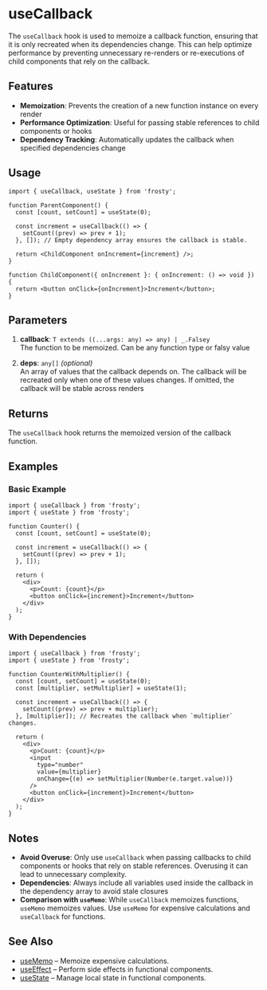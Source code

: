 # useCallback

The `useCallback` hook is used to memoize a callback function, ensuring that it is only recreated when its dependencies change. This can help optimize performance by preventing unnecessary re-renders or re-executions of child components that rely on the callback.

## Features

- **Memoization**: Prevents the creation of a new function instance on every render
- **Performance Optimization**: Useful for passing stable references to child components or hooks
- **Dependency Tracking**: Automatically updates the callback when specified dependencies change

## Usage

```tsx
import { useCallback, useState } from 'frosty';

function ParentComponent() {
  const [count, setCount] = useState(0);

  const increment = useCallback(() => {
    setCount((prev) => prev + 1);
  }, []); // Empty dependency array ensures the callback is stable.

  return <ChildComponent onIncrement={increment} />;
}

function ChildComponent({ onIncrement }: { onIncrement: () => void }) {
  return <button onClick={onIncrement}>Increment</button>;
}
```

## Parameters

1. **callback**: `T extends ((...args: any) => any) | _.Falsey`  
   The function to be memoized. Can be any function type or falsy value

2. **deps**: `any[]` _(optional)_  
   An array of values that the callback depends on. The callback will be recreated only when one of these values changes. If omitted, the callback will be stable across renders

## Returns

The `useCallback` hook returns the memoized version of the callback function.

## Examples

### Basic Example

```tsx
import { useCallback } from 'frosty';
import { useState } from 'frosty';

function Counter() {
  const [count, setCount] = useState(0);

  const increment = useCallback(() => {
    setCount((prev) => prev + 1);
  }, []);

  return (
    <div>
      <p>Count: {count}</p>
      <button onClick={increment}>Increment</button>
    </div>
  );
}
```

### With Dependencies

```tsx
import { useCallback } from 'frosty';
import { useState } from 'frosty';

function CounterWithMultiplier() {
  const [count, setCount] = useState(0);
  const [multiplier, setMultiplier] = useState(1);

  const increment = useCallback(() => {
    setCount((prev) => prev + multiplier);
  }, [multiplier]); // Recreates the callback when `multiplier` changes.

  return (
    <div>
      <p>Count: {count}</p>
      <input
        type="number"
        value={multiplier}
        onChange={(e) => setMultiplier(Number(e.target.value))}
      />
      <button onClick={increment}>Increment</button>
    </div>
  );
}
```

## Notes

- **Avoid Overuse**: Only use `useCallback` when passing callbacks to child components or hooks that rely on stable references. Overusing it can lead to unnecessary complexity.
- **Dependencies**: Always include all variables used inside the callback in the dependency array to avoid stale closures
- **Comparison with `useMemo`**: While `useCallback` memoizes functions, `useMemo` memoizes values. Use `useMemo` for expensive calculations and `useCallback` for functions.

## See Also

- [useMemo](./useMemo.md) – Memoize expensive calculations.
- [useEffect](./useEffect.md) – Perform side effects in functional components.
- [useState](./useState.md) – Manage local state in functional components.